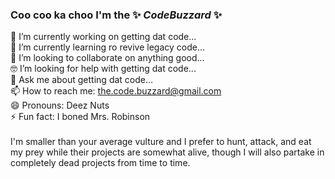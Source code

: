 ### Coo coo ka choo I'm the ✨ _CodeBuzzard_ ✨ 

 🔭 I’m currently working on getting dat code...<br/>
 🌱 I’m currently learning ro revive legacy code...<br/>
 👯 I’m looking to collaborate on anything good...<br/>
 🤓 I’m looking for help with getting dat code...<br/>
 💬 Ask me about getting dat code...<br/>
 📫 How to reach me: the.code.buzzard@gmail.com<br/>
 😄 Pronouns: Deez Nuts<br/>
 ⚡ Fun fact: I boned Mrs. Robinson<br/>
 <br/>
 I'm smaller than your average vulture and I prefer to hunt, attack, 
 and eat my prey while their projects are somewhat alive, though I will 
 also partake in completely dead projects from time to time.<br/>

